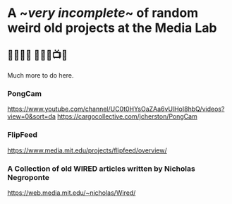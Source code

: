 # A \~_very incomplete_\~ of random weird old projects at the Media Lab
## 🤖🦿🌱🧠 🎹📲🎻📺🔐


Much more to do here.



### PongCam

https://www.youtube.com/channel/UC0t0HYsOaZAa6vUlHoI8hbQ/videos?view=0&sort=da
https://cargocollective.com/jcherston/PongCam


### FlipFeed

https://www.media.mit.edu/projects/flipfeed/overview/


### A Collection of old WIRED articles written by Nicholas Negroponte

https://web.media.mit.edu/~nicholas/Wired/
